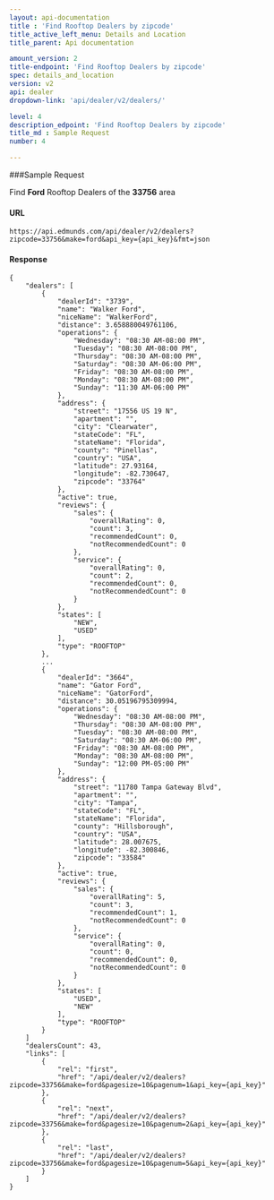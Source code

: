 ```yaml
---
layout: api-documentation
title : 'Find Rooftop Dealers by zipcode'
title_active_left_menu: Details and Location
title_parent: Api documentation

amount_version: 2
title-endpoint: 'Find Rooftop Dealers by zipcode'
spec: details_and_location
version: v2
api: dealer
dropdown-link: 'api/dealer/v2/dealers/'

level: 4
description_edpoint: 'Find Rooftop Dealers by zipcode'
title_md : Sample Request
number: 4

---
```



###Sample Request

Find **Ford** Rooftop Dealers of the **33756** area

#### URL

    https://api.edmunds.com/api/dealer/v2/dealers?zipcode=33756&make=ford&api_key={api_key}&fmt=json

#### Response

    {
        "dealers": [
            {
                "dealerId": "3739",
                "name": "Walker Ford",
                "niceName": "WalkerFord",
                "distance": 3.658880049761106,
                "operations": {
                    "Wednesday": "08:30 AM-08:00 PM",
                    "Tuesday": "08:30 AM-08:00 PM",
                    "Thursday": "08:30 AM-08:00 PM",
                    "Saturday": "08:30 AM-06:00 PM",
                    "Friday": "08:30 AM-08:00 PM",
                    "Monday": "08:30 AM-08:00 PM",
                    "Sunday": "11:30 AM-06:00 PM"
                },
                "address": {
                    "street": "17556 US 19 N",
                    "apartment": "",
                    "city": "Clearwater",
                    "stateCode": "FL",
                    "stateName": "Florida",
                    "county": "Pinellas",
                    "country": "USA",
                    "latitude": 27.93164,
                    "longitude": -82.730647,
                    "zipcode": "33764"
                },
                "active": true,
                "reviews": {
                    "sales": {
                        "overallRating": 0,
                        "count": 3,
                        "recommendedCount": 0,
                        "notRecommendedCount": 0
                    },
                    "service": {
                        "overallRating": 0,
                        "count": 2,
                        "recommendedCount": 0,
                        "notRecommendedCount": 0
                    }
                },
                "states": [
                    "NEW",
                    "USED"
                ],
                "type": "ROOFTOP"
            },
            ...
            {
                "dealerId": "3664",
                "name": "Gator Ford",
                "niceName": "GatorFord",
                "distance": 30.05196795309994,
                "operations": {
                    "Wednesday": "08:30 AM-08:00 PM",
                    "Thursday": "08:30 AM-08:00 PM",
                    "Tuesday": "08:30 AM-08:00 PM",
                    "Saturday": "08:30 AM-06:00 PM",
                    "Friday": "08:30 AM-08:00 PM",
                    "Monday": "08:30 AM-08:00 PM",
                    "Sunday": "12:00 PM-05:00 PM"
                },
                "address": {
                    "street": "11780 Tampa Gateway Blvd",
                    "apartment": "",
                    "city": "Tampa",
                    "stateCode": "FL",
                    "stateName": "Florida",
                    "county": "Hillsborough",
                    "country": "USA",
                    "latitude": 28.007675,
                    "longitude": -82.300846,
                    "zipcode": "33584"
                },
                "active": true,
                "reviews": {
                    "sales": {
                        "overallRating": 5,
                        "count": 3,
                        "recommendedCount": 1,
                        "notRecommendedCount": 0
                    },
                    "service": {
                        "overallRating": 0,
                        "count": 0,
                        "recommendedCount": 0,
                        "notRecommendedCount": 0
                    }
                },
                "states": [
                    "USED",
                    "NEW"
                ],
                "type": "ROOFTOP"
            }
        ]
        "dealersCount": 43,
        "links": [
            {
                "rel": "first",
                "href": "/api/dealer/v2/dealers?zipcode=33756&make=ford&pagesize=10&pagenum=1&api_key={api_key}"
            },
            {
                "rel": "next",
                "href": "/api/dealer/v2/dealers?zipcode=33756&make=ford&pagesize=10&pagenum=2&api_key={api_key}"
            },
            {
                "rel": "last",
                "href": "/api/dealer/v2/dealers?zipcode=33756&make=ford&pagesize=10&pagenum=5&api_key={api_key}"
            }
        ]
    }
    
